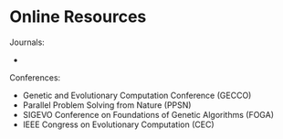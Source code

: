 # Online Resources

Journals:

*

Conferences:

* Genetic and Evolutionary Computation Conference (GECCO)
* Parallel Problem Solving from Nature (PPSN)
* SIGEVO Conference on Foundations of Genetic Algorithms (FOGA)
* IEEE Congress on Evolutionary Computation (CEC)
